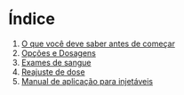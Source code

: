 
# Índice

1. [O que você deve saber antes de começar](O%20que%20voc%C3%AA%20deve%20saber%20antes%20de%20come%C3%A7ar.md)
2. [Opções e Dosagens](Op%C3%A7%C3%B5es%20e%20Dosagens.md)
3. [Exames de sangue]()
4. [Reajuste de dose]()
5. [Manual de aplicação para injetáveis]()
